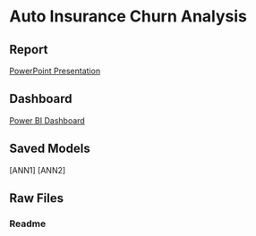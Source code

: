 # Auto Insurance Churn Analysis
## Report
[PowerPoint Presentation](https://uofc-my.sharepoint.com/:p:/g/personal/weidong_sun1_ucalgary_ca/EWDtnpEmRShPs4EHnyqQYZQBcGMNAcHMwHbqxv8qGnve0Q?e=KDgaMd)

## Dashboard
[Power BI Dashboard](https://app.powerbi.com/view?r=eyJrIjoiMDljZDNlMDEtOWMwOC00NDc4LTk0YmMtNGVlMTQ5NzdhODFkIiwidCI6ImY1MmYyMTgzLTlmNjctNGFkMi1iNjU2LTZmNzU0ZmUxOTZjYiIsImMiOjZ9)

## Saved Models
[ANN1]
[ANN2]

## Raw Files

### Readme

